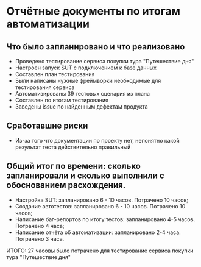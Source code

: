 # Отчётные документы по итогам автоматизации

## Что было запланировано и что реализовано

- Проведено тестирование сервиса покупки тура "Путешествие дня"
- Настроен запуск SUT с подключением к базе данных
- Составлен план тестирования
- Были написаны нужные фреймворки необходимые для тестирования сервиса
- Автоматизированы 39 тестовых сценария из плана
- Составлен по итогам тестирования
- Заведены issue по найденным дефектам продукта

## Сработавшие риски

- Из-за того что документации по проекту нет, непонятно какой результат теста действительно правильный

## Общий итог по времени: сколько запланировали и сколько выполнили с обоснованием расхождения.

- Настройка SUT: запланировано 6 - 10 часов. Потрачено 10 часов;
- Создание автотестов: запланировано 6 - 10 часов. Потрачено 10 часов;
- Написание баг-репортов по итогу тестов: запланировано 4-5 часов. Потрачено 4 часа;
- Написание отчёта об автоматизации: запланировано 2-4 часа. Потрачено 3 часа.

ИТОГО: 27 часовы было потрачено для тестирование сервиса покупки тура "Путешествие дня"